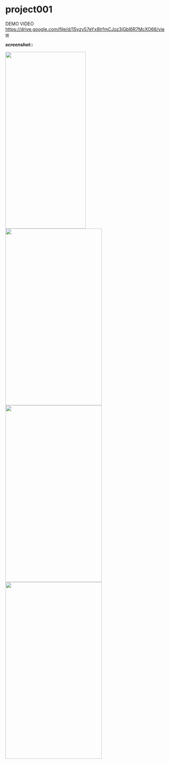 # project001

DEMO VIDEO https://drive.google.com/file/d/1Syzy57eYx8lrfmCJoz3jGbl6R7McXO66/view

***screenshot::***&nbsp;

<img src="Screenshot_2019-04-27-16-18-54.png" width="250" height="550">
<img src="Screenshot_2019-04-27-16-18-59.png" width="300" height="550">
<img src="Screenshot_2019-04-27-16-19-16.png" width="300" height="550">
<img src="Screenshot_2019-04-27-16-19-39.png" width="300" height="550">
